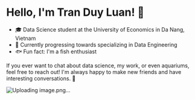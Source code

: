 # Hello, I'm Tran Duy Luan! 👋

- 🎓 Data Science student at the University of Economics in Da Nang, Vietnam
- 🚀 Currently progressing towards specializing in Data Engineering
- 🐟 Fun fact: I'm a fish enthusiast

If you ever want to chat about data science, my work, or even aquariums, feel free to reach out!
I'm always happy to make new friends and have interesting conversations. 💬

![Uploading image.png…]()


